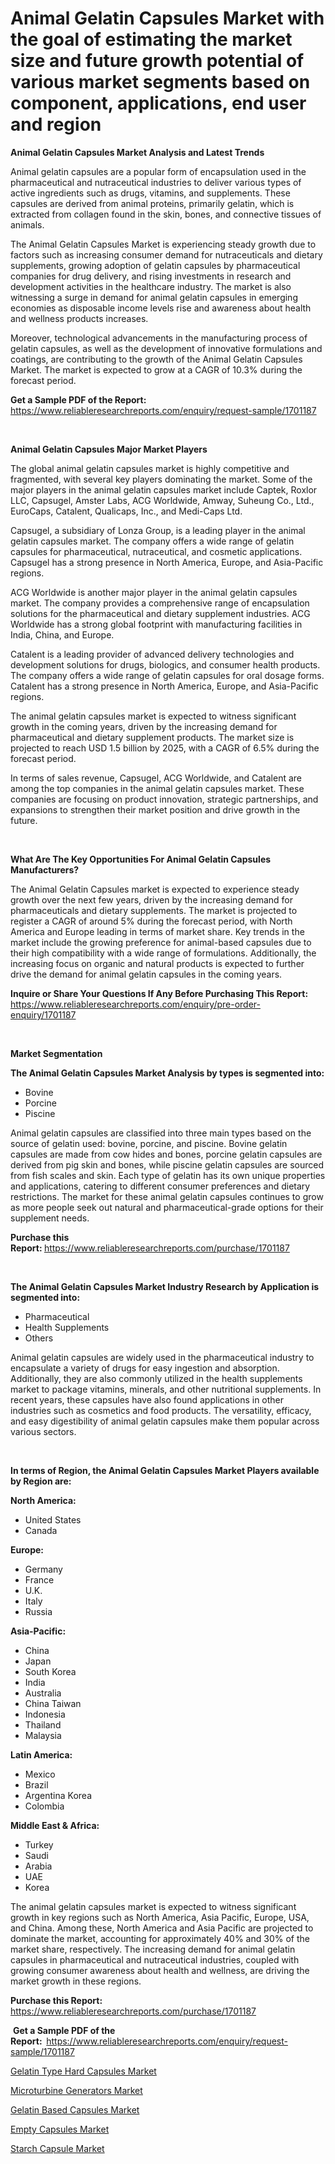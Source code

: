 <p><h1>Animal Gelatin Capsules Market with the goal of estimating the market size and future growth potential of various market segments based on component, applications, end user and region</h1></p><p><strong>Animal Gelatin Capsules Market Analysis and Latest Trends</strong></p>
<p><p>Animal gelatin capsules are a popular form of encapsulation used in the pharmaceutical and nutraceutical industries to deliver various types of active ingredients such as drugs, vitamins, and supplements. These capsules are derived from animal proteins, primarily gelatin, which is extracted from collagen found in the skin, bones, and connective tissues of animals.</p><p>The Animal Gelatin Capsules Market is experiencing steady growth due to factors such as increasing consumer demand for nutraceuticals and dietary supplements, growing adoption of gelatin capsules by pharmaceutical companies for drug delivery, and rising investments in research and development activities in the healthcare industry. The market is also witnessing a surge in demand for animal gelatin capsules in emerging economies as disposable income levels rise and awareness about health and wellness products increases.</p><p>Moreover, technological advancements in the manufacturing process of gelatin capsules, as well as the development of innovative formulations and coatings, are contributing to the growth of the Animal Gelatin Capsules Market. The market is expected to grow at a CAGR of 10.3% during the forecast period.</p></p>
<p><strong>Get a Sample PDF of the Report:&nbsp;</strong> <a href="https://www.reliableresearchreports.com/enquiry/request-sample/1701187">https://www.reliableresearchreports.com/enquiry/request-sample/1701187</a></p>
<p>&nbsp;</p>
<p><strong>Animal Gelatin Capsules Major Market Players</strong></p>
<p><p>The global animal gelatin capsules market is highly competitive and fragmented, with several key players dominating the market. Some of the major players in the animal gelatin capsules market include Captek, Roxlor LLC, Capsugel, Amster Labs, ACG Worldwide, Amway, Suheung Co., Ltd., EuroCaps, Catalent, Qualicaps, Inc., and Medi-Caps Ltd.</p><p>Capsugel, a subsidiary of Lonza Group, is a leading player in the animal gelatin capsules market. The company offers a wide range of gelatin capsules for pharmaceutical, nutraceutical, and cosmetic applications. Capsugel has a strong presence in North America, Europe, and Asia-Pacific regions.</p><p>ACG Worldwide is another major player in the animal gelatin capsules market. The company provides a comprehensive range of encapsulation solutions for the pharmaceutical and dietary supplement industries. ACG Worldwide has a strong global footprint with manufacturing facilities in India, China, and Europe.</p><p>Catalent is a leading provider of advanced delivery technologies and development solutions for drugs, biologics, and consumer health products. The company offers a wide range of gelatin capsules for oral dosage forms. Catalent has a strong presence in North America, Europe, and Asia-Pacific regions.</p><p>The animal gelatin capsules market is expected to witness significant growth in the coming years, driven by the increasing demand for pharmaceutical and dietary supplement products. The market size is projected to reach USD 1.5 billion by 2025, with a CAGR of 6.5% during the forecast period.</p><p>In terms of sales revenue, Capsugel, ACG Worldwide, and Catalent are among the top companies in the animal gelatin capsules market. These companies are focusing on product innovation, strategic partnerships, and expansions to strengthen their market position and drive growth in the future.</p></p>
<p>&nbsp;</p>
<p><strong>What Are The Key Opportunities For Animal Gelatin Capsules Manufacturers?</strong></p>
<p><p>The Animal Gelatin Capsules market is expected to experience steady growth over the next few years, driven by the increasing demand for pharmaceuticals and dietary supplements. The market is projected to register a CAGR of around 5% during the forecast period, with North America and Europe leading in terms of market share. Key trends in the market include the growing preference for animal-based capsules due to their high compatibility with a wide range of formulations. Additionally, the increasing focus on organic and natural products is expected to further drive the demand for animal gelatin capsules in the coming years.</p></p>
<p><strong>Inquire or Share Your Questions If Any Before Purchasing This Report:</strong> <a href="https://www.reliableresearchreports.com/enquiry/pre-order-enquiry/1701187">https://www.reliableresearchreports.com/enquiry/pre-order-enquiry/1701187</a></p>
<p>&nbsp;</p>
<p><strong>Market Segmentation</strong></p>
<p><strong>The Animal Gelatin Capsules Market Analysis by types is segmented into:</strong></p>
<p><ul><li>Bovine</li><li>Porcine</li><li>Piscine</li></ul></p>
<p><p>Animal gelatin capsules are classified into three main types based on the source of gelatin used: bovine, porcine, and piscine. Bovine gelatin capsules are made from cow hides and bones, porcine gelatin capsules are derived from pig skin and bones, while piscine gelatin capsules are sourced from fish scales and skin. Each type of gelatin has its own unique properties and applications, catering to different consumer preferences and dietary restrictions. The market for these animal gelatin capsules continues to grow as more people seek out natural and pharmaceutical-grade options for their supplement needs.</p></p>
<p><strong>Purchase this Report:&nbsp;</strong><a href="https://www.reliableresearchreports.com/purchase/1701187">https://www.reliableresearchreports.com/purchase/1701187</a></p>
<p>&nbsp;</p>
<p><strong>The Animal Gelatin Capsules Market Industry Research by Application is segmented into:</strong></p>
<p><ul><li>Pharmaceutical</li><li>Health Supplements</li><li>Others</li></ul></p>
<p><p>Animal gelatin capsules are widely used in the pharmaceutical industry to encapsulate a variety of drugs for easy ingestion and absorption. Additionally, they are also commonly utilized in the health supplements market to package vitamins, minerals, and other nutritional supplements. In recent years, these capsules have also found applications in other industries such as cosmetics and food products. The versatility, efficacy, and easy digestibility of animal gelatin capsules make them popular across various sectors.</p></p>
<p>&nbsp;</p>
<p><strong>In terms of Region, the Animal Gelatin Capsules Market Players available by Region are:</strong></p>
<p>
    <p> <strong> North America: </strong>
        <ul>
            <li>United States</li>
            <li>Canada</li>
        </ul>
        </p> 
    <p> <strong> Europe: </strong>
        <ul>
            <li>Germany</li>
            <li>France</li>
            <li>U.K.</li>
            <li>Italy</li>
            <li>Russia</li>
        </ul>
        </p> 
    <p> <strong> Asia-Pacific: </strong>
        <ul>
            <li>China</li>
            <li>Japan</li>
            <li>South Korea</li>
            <li>India</li>
            <li>Australia</li>
            <li>China Taiwan</li>
            <li>Indonesia</li>
            <li>Thailand</li>
            <li>Malaysia</li>
        </ul>
        </p> 
    <p> <strong> Latin America: </strong>
        <ul>
            <li>Mexico</li>
            <li>Brazil</li>
            <li>Argentina Korea</li>
            <li>Colombia</li>
        </ul>
        </p> 
    <p> <strong> Middle East & Africa: </strong>
        <ul>
            <li>Turkey</li>
            <li>Saudi</li>
            <li>Arabia</li>
            <li>UAE</li>
            <li>Korea</li>
        </ul>
    </p>
    </p>
<p><p>The animal gelatin capsules market is expected to witness significant growth in key regions such as North America, Asia Pacific, Europe, USA, and China. Among these, North America and Asia Pacific are projected to dominate the market, accounting for approximately 40% and 30% of the market share, respectively. The increasing demand for animal gelatin capsules in pharmaceutical and nutraceutical industries, coupled with growing consumer awareness about health and wellness, are driving the market growth in these regions.</p></p>
<p><strong>Purchase this Report: </strong><a href="https://www.reliableresearchreports.com/purchase/1701187">https://www.reliableresearchreports.com/purchase/1701187</a></p>
<p>&nbsp;<strong>Get a Sample PDF of the Report:&nbsp;&nbsp;</strong><a href="https://www.reliableresearchreports.com/enquiry/request-sample/1701187">https://www.reliableresearchreports.com/enquiry/request-sample/1701187</a></p>
<p><strong></strong></p>
<p><p><a href="https://github.com/marloy8/Market-Research-Report-List-3/blob/main/gelatin-type-hard-capsules-market.md">Gelatin Type Hard Capsules Market</a></p><p><a href="https://github.com/Sarissaschmalingtr6fz2739/Market-Research-Report-List-1/blob/main/microturbine-generators-market.md">Microturbine Generators Market</a></p><p><a href="https://github.com/jj19131/Market-Research-Report-List-1/blob/main/gelatin-based-capsules-market.md">Gelatin Based Capsules Market</a></p><p><a href="https://github.com/WillieWoodard/Market-Research-Report-List-3/blob/main/empty-capsules-market.md">Empty Capsules Market</a></p><p><a href="https://github.com/jodemen/Market-Research-Report-List-1/blob/main/starch-capsule-market.md">Starch Capsule Market</a></p></p>